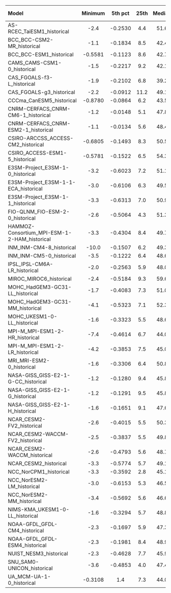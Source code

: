 Model | Minimum | 5th pct | 25th | Median | 75th | 95th pct | Maximum
 :-- |  :--:  |  :--:  |  :--:  |  :--:  |  :--:  |  :--:  |  :--: 
AS-RCEC_TaiESM1_historical |    -2.4 | -0.2530 |     4.4 |    51.6 |   115.5 |   178.9 |    -2.4
BCC_BCC-CSM2-MR_historical |    -1.1 | -0.1834 |     8.5 |    42.4 |   111.9 |   180.2 |    -1.1
BCC_BCC-ESM1_historical | -0.5581 | -0.1123 |     8.6 |    42.7 |   106.3 |   167.6 | -0.5581
CAMS_CAMS-CSM1-0_historical |    -1.5 | -0.2217 |     9.2 |    42.1 |   102.6 |   166.6 |    -1.5
CAS_FGOALS-f3-L_historical |    -1.9 | -0.2102 |     6.8 |    39.2 |   108.2 |   176.7 |    -1.9
CAS_FGOALS-g3_historical |    -2.2 | -0.0912 |    11.2 |    49.1 |   108.8 |   174.2 |    -1.5
CCCma_CanESM5_historical | -0.8780 | -0.0864 |     6.2 |    43.5 |   111.4 |   168.4 | -0.8780
CNRM-CERFACS_CNRM-CM6-1_historical |    -1.2 | -0.0148 |     5.1 |    47.8 |   108.8 |   171.0 |    -1.2
CNRM-CERFACS_CNRM-ESM2-1_historical |    -1.1 | -0.0134 |     5.6 |    48.4 |   109.8 |   172.9 |    -1.1
CSIRO-ARCCSS_ACCESS-CM2_historical | -0.6805 | -0.1493 |     8.3 |    50.5 |   116.8 |   182.6 | -0.6805
CSIRO_ACCESS-ESM1-5_historical | -0.5781 | -0.1522 |     6.5 |    54.3 |   120.7 |   181.1 | -0.5781
E3SM-Project_E3SM-1-0_historical |    -3.2 | -0.6023 |     7.2 |    51.1 |   113.2 |   178.5 |    -2.4
E3SM-Project_E3SM-1-1-ECA_historical |    -3.0 | -0.6106 |     6.3 |    49.5 |   113.1 |   177.8 | 0.0
E3SM-Project_E3SM-1-1_historical |    -3.3 | -0.6313 |     7.0 |    50.9 |   113.8 |   178.3 |    -2.2
FIO-QLNM_FIO-ESM-2-0_historical |    -2.6 | -0.5064 |     4.3 |    51.3 |   113.2 |   175.7 |    -2.6
HAMMOZ-Consortium_MPI-ESM-1-2-HAM_historical |    -3.3 | -0.4304 |     8.4 |    49.7 |   111.6 |   167.7 |    -2.4
INM_INM-CM4-8_historical |   -10.0 | -0.1507 |     6.2 |    49.3 |   116.2 |   172.0 |    -6.4
INM_INM-CM5-0_historical |    -3.5 | -0.1222 |     6.4 |    48.6 |   115.7 |   172.7 |    -3.5
IPSL_IPSL-CM6A-LR_historical |    -2.0 | -0.2563 |     5.9 |    48.0 |   111.7 |   175.6 |    -2.0
MIROC_MIROC6_historical |    -2.4 | -0.5184 |     9.3 |    59.6 |   115.6 |   183.6 |    -2.3
MOHC_HadGEM3-GC31-LL_historical |    -1.7 | -0.4083 |     7.3 |    51.0 |   118.4 |   180.4 |    -1.5
MOHC_HadGEM3-GC31-MM_historical |    -4.1 | -0.5323 |     7.1 |    52.3 |   120.0 |   181.4 |    -2.7
MOHC_UKESM1-0-LL_historical |    -1.6 | -0.3323 |     5.5 |    48.6 |   117.3 |   179.9 |    -1.6
MPI-M_MPI-ESM1-2-HR_historical |    -7.4 | -0.4614 |     6.7 |    44.0 |   110.7 |   172.0 |    -4.3
MPI-M_MPI-ESM1-2-LR_historical |    -4.2 | -0.3853 |     7.5 |    45.0 |   108.3 |   167.5 |    -2.8
MRI_MRI-ESM2-0_historical |    -1.6 | -0.3306 |     6.4 |    50.8 |   112.6 |   174.4 |    -1.6
NASA-GISS_GISS-E2-1-G-CC_historical |    -1.2 | -0.1280 |     9.4 |    45.8 |   111.4 |   176.6 |    -1.1
NASA-GISS_GISS-E2-1-G_historical |    -1.2 | -0.1291 |     9.5 |    45.8 |   111.4 |   176.6 | -0.9930
NASA-GISS_GISS-E2-1-H_historical |    -1.6 | -0.1651 |     9.1 |    47.6 |   112.4 |   174.5 |    -1.2
NCAR_CESM2-FV2_historical |    -2.6 | -0.4015 |     5.5 |    50.3 |   108.6 |   172.1 |    -2.1
NCAR_CESM2-WACCM-FV2_historical |    -2.5 | -0.3837 |     5.5 |    49.8 |   108.2 |   172.1 |    -2.3
NCAR_CESM2-WACCM_historical |    -2.6 | -0.4793 |     5.6 |    48.7 |   107.1 |   172.8 |    -2.6
NCAR_CESM2_historical |    -3.3 | -0.5774 |     5.7 |    49.1 |   108.2 |   173.8 |    -2.7
NCC_NorCPM1_historical |    -3.3 | -0.3592 |     2.8 |    45.1 |   102.4 |   161.2 |    -2.4
NCC_NorESM2-LM_historical |    -3.0 | -0.6153 |     5.3 |    46.5 |   105.6 |   167.9 |    -2.3
NCC_NorESM2-MM_historical |    -3.4 | -0.5692 |     5.6 |    46.6 |   105.8 |   168.5 |    -2.8
NIMS-KMA_UKESM1-0-LL_historical |    -1.6 | -0.3294 |     5.7 |    48.8 |   117.2 |   180.0 |    -1.5
NOAA-GFDL_GFDL-CM4_historical |    -2.3 | -0.1697 |     5.9 |    47.3 |   109.8 |   168.2 |    -2.2
NOAA-GFDL_GFDL-ESM4_historical |    -2.3 | -0.1981 |     8.4 |    48.9 |   111.4 |   169.4 |    -2.2
NUIST_NESM3_historical |    -2.3 | -0.4628 |     7.7 |    45.9 |   109.5 |   161.1 |    -2.3
SNU_SAM0-UNICON_historical |    -3.6 | -0.4853 |     4.0 |    47.4 |   115.5 |   174.9 |    -2.8
UA_MCM-UA-1-0_historical | -0.3108 |     1.4 |     7.3 |    44.0 |    94.9 |   149.7 | -0.3108
